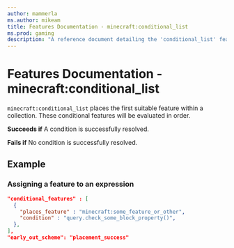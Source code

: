 ```yaml
---
author: mammerla
ms.author: mikeam
title: Features Documentation - minecraft:conditional_list
ms.prod: gaming
description: "A reference document detailing the 'conditional_list' feature"
---
```


# Features Documentation - minecraft:conditional_list

`minecraft:conditional_list` places the first suitable feature within a collection. These conditional features will be evaluated in order.

**Succeeds if**
A condition is successfully resolved.

**Fails if**
No condition is successfully resolved.

## Example

### Assigning a feature to an expression

```json
"conditional_features" : [
  {
    "places_feature" : "minecraft:some_feature_or_other",
    "condition" : "query.check_some_block_property()",
  },
],
"early_out_scheme": "placement_success"
```
